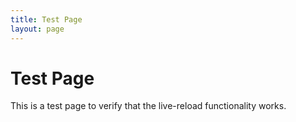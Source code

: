```yaml
---
title: Test Page
layout: page
---
```


# Test Page

This is a test page to verify that the live-reload functionality works.